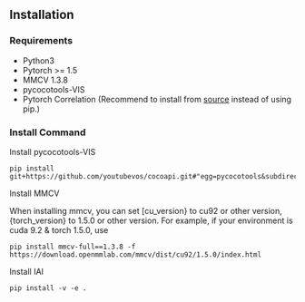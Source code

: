 ## Installation

### Requirements

- Python3
- Pytorch >= 1.5
- MMCV 1.3.8
- pycocotools-VIS
- Pytorch Correlation (Recommend to install from [source](https://github.com/ClementPinard/Pytorch-Correlation-extension) instead of using pip.)

### Install Command

Install pycocotools-VIS
```
pip install git+https://github.com/youtubevos/cocoapi.git#"egg=pycocotools&subdirectory=PythonAPI"
```

Install MMCV

When installing mmcv, you can set [cu_version} to cu92 or other version, {torch_version} to 1.5.0 or other version.
For example, if your environment is cuda 9.2 & torch 1.5.0, use 
```
pip install mmcv-full==1.3.8 -f https://download.openmmlab.com/mmcv/dist/cu92/1.5.0/index.html
```

Install IAI
```
pip install -v -e .
```
